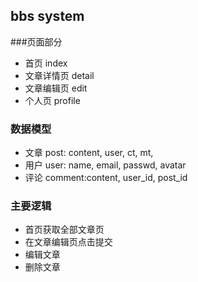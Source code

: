 ## bbs system

###页面部分
- 首页 index
- 文章详情页 detail
- 文章编辑页 edit
- 个人页 profile

### 数据模型

- 文章 post: content, user, ct, mt, 
- 用户 user: name, email, passwd, avatar
- 评论 comment:content, user_id, post_id

### 主要逻辑
- 首页获取全部文章页
- 在文章编辑页点击提交
- 编辑文章
- 删除文章

